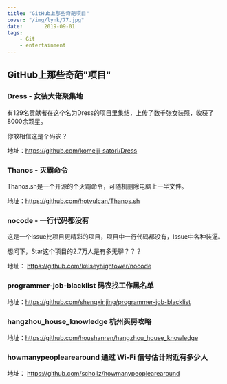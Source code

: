 ```yaml
---
title: "GitHub上那些奇葩项目"
cover: "/img/lynk/77.jpg"
date:       2019-09-01
tags:
	- Git
	- entertainment
---
```














## GitHub上那些奇葩"项目"
### Dress - 女装大佬聚集地

有129名贡献者在这个名为Dress的项目里集结，上传了数千张女装照，收获了8000余颗星。

你敢相信这是个码农？

地址：https://github.com/komeiji-satori/Dress

### Thanos - 灭霸命令

Thanos.sh是一个开源的个灭霸命令，可随机删除电脑上一半文件。

地址：https://github.com/hotvulcan/Thanos.sh

### nocode - 一行代码都没有

这是一个Issue比项目更精彩的项目，项目中一行代码都没有，Issue中各种装逼。

想问下，Star这个项目的2.7万人是有多无聊？？？

地址：
https://github.com/kelseyhightower/nocode

### programmer-job-blacklist 码农找工作黑名单

地址：https://github.com/shengxinjing/programmer-job-blacklist

### hangzhou_house_knowledge 杭州买房攻略

地址：https://github.com/houshanren/hangzhou_house_knowledge

### howmanypeoplearearound 通过 Wi-Fi 信号估计附近有多少人

地址：
https://github.com/schollz/howmanypeoplearearound